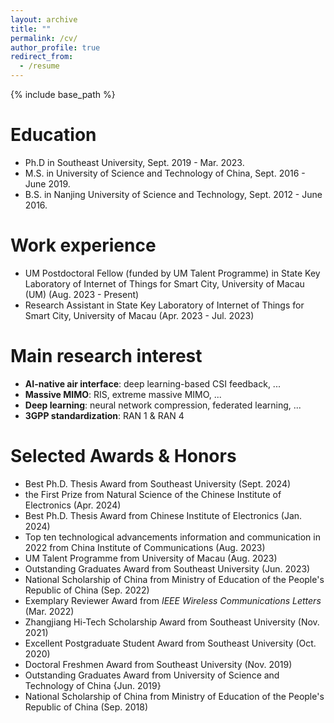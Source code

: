 ```yaml
---
layout: archive
title: ""
permalink: /cv/
author_profile: true
redirect_from:
  - /resume
---
```


{% include base_path %}

Education
======
* Ph.D in Southeast University, Sept. 2019 - Mar. 2023.
* M.S. in University of Science and Technology of China, Sept. 2016 - June 2019.
* B.S. in Nanjing University of Science and Technology, Sept. 2012 - June 2016.

Work experience
======
* UM Postdoctoral Fellow (funded by UM Talent Programme) in State Key Laboratory of Internet of Things for Smart City, University of Macau (UM) (Aug. 2023 - Present)
* Research Assistant in State Key Laboratory of Internet of Things for Smart City, University of Macau (Apr. 2023 - Jul. 2023)

# **Main research interest**

- **AI-native air interface**: deep learning-based CSI feedback, ...
- **Massive MIMO**: RIS, extreme massive MIMO, ...
- **Deep learning**: neural network compression, federated learning, ...
- **3GPP standardization**: RAN 1 & RAN 4


Selected Awards & Honors
======
* Best Ph.D. Thesis Award from Southeast University (Sept. 2024)
* the First Prize from Natural Science of the Chinese Institute of Electronics (Apr. 2024)
* Best Ph.D. Thesis Award from Chinese Institute of Electronics (Jan. 2024)
* Top ten technological advancements information and communication in 2022 from China Institute of Communications (Aug. 2023)
* UM Talent Programme from University of Macau (Aug. 2023)
* Outstanding Graduates Award from Southeast University (Jun. 2023)
* National Scholarship of China from Ministry of Education of the People's Republic of China (Sep. 2022)
* Exemplary Reviewer Award from _IEEE Wireless Communications Letters_ (Mar. 2022)
* Zhangjiang Hi-Tech Scholarship Award from Southeast University (Nov. 2021)
* Excellent Postgraduate Student Award from Southeast University  (Oct. 2020)
* Doctoral Freshmen Award from Southeast University (Nov. 2019)
* Outstanding Graduates Award from University of Science and Technology of China {Jun. 2019}
* National Scholarship of China from Ministry of Education of the People's Republic of China (Sep. 2018)

